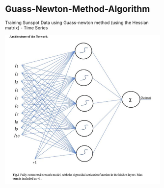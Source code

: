 # Guass-Newton-Method-Algorithm
Training Sunspot Data using Guass-newton method (using the Hessian matrix) - Time Series


![Screenshot](pic.JPG)
